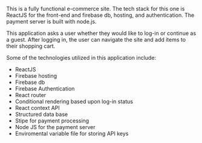 This is a fully functional e-commerce site. 
The tech stack for this one is ReactJS for the front-end and firebase db, hosting, and authentication.
The payment server is built with node.js.

This application asks a user whether they would like to log-in or continue as a guest.
After logging in, the user can navigate the site and add items to their shopping cart.

Some of the technologies utilized in this application include:

- ReactJS
- Firebase hosting
- Firebase db
- Firebase Authentication
- React router
- Conditional rendering based upon log-in status
- React context API
- Structured data base
- Stipe for payment processing
- Node JS for the payment server
- Enviromental variable file for storing API keys
